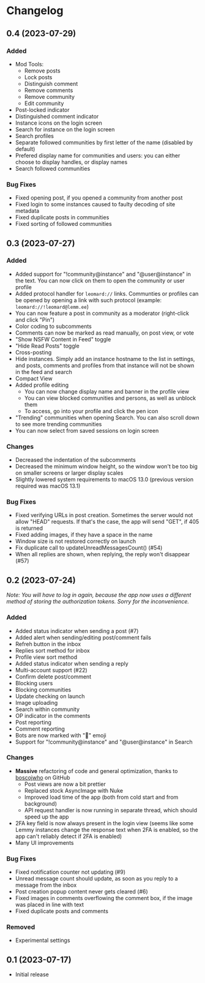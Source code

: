 # Changelog

## 0.4 (2023-07-29)

### Added

- Mod Tools:
    - Remove posts
    - Lock posts
    - Distinguish comment
    - Remove comments
    - Remove community
    - Edit community
- Post-locked indicator
- Distinguished comment indicator
- Instance icons on the login screen
- Search for instance on the login screen
- Search profiles
- Separate followed communities by first letter of the name (disabled by default)
- Prefered display name for communities and users: you can either choose to display handles, or display names
- Search followed communities

### Bug Fixes

- Fixed opening post, if you opened a community from another post
- Fixed login to some instances caused to faulty decoding of site metadata
- Fixed duplicate posts in communities
- Fixed sorting of followed communities

## 0.3 (2023-07-27)

### Added

- Added support for "!community@instance" and "@user@instance" in the text. You can now click on them to open the community or user profile
- Added protocol handler for `leomard://` links. Communties or profiles can be opened by opening a link with such protocol (example: `leomard://!leomard@lemm.ee`)
- You can now feature a post in community as a moderator (right-click and click "Pin")
- Color coding to subcomments
- Comments can now be marked as read manually, on post view, or vote
- "Show NSFW Content in Feed" toggle
- "Hide Read Posts" toggle
- Cross-posting
- Hide instances. Simply add an instance hostname to the list in settings, and posts, comments and profiles from that instance will not be shown in the feed and search
- Compact View
- Added profile editing
    - You can now change display name and banner in the profile view
    - You can view blocked communities and persons, as well as unblock them
    - To access, go into your profile and click the pen icon
- "Trending" communities when opening Search. You can also scroll down to see more trending communities
- You can now select from saved sessions on login screen

### Changes

- Decreased the indentation of the subcomments
- Decreased the minimum window height, so the window won't be too big on smaller screens or larger display scales
- Slightly lowered system requirements to macOS 13.0 (previous version required was macOS 13.1)

### Bug Fixes

- Fixed verifying URLs in post creation. Sometimes the server would not allow "HEAD" requests. If that's the case, the app will send "GET", if 405 is returned
- Fixed adding images, if they have a space in the name
- Window size is not restored correctly on launch
- Fix duplicate call to updateUnreadMessagesCount() (#54)
- When all replies are shown, when replying, the reply won't disappear (#57)

## 0.2 (2023-07-24)

*Note: You will have to log in again, because the app now uses a different method of storing the authorization tokens. Sorry for the inconvenience.*

### Added

- Added status indicator when sending a post (#7)
- Added alert when sending/editing post/comment fails
- Refreh button in the inbox
- Replies sort method for inbox
- Profile view sort method
- Added status indicator when sending a reply
- Multi-account support (#22)
- Confirm delete post/comment
- Blocking users
- Blocking communities
- Update checking on launch
- Image uploading
- Search within community
- OP indicator in the comments
- Post reporting
- Comment reporting
- Bots are now marked with "🤖" emoji
- Support for "!community@instance" and "@user@instance" in Search

### Changes

- **Massive** refactoring of code and general optimization, thanks to [boscojwho](https://github.com/boscojwho) on GitHub
    - Post views are now a bit prettier
    - Replaced stock AsyncImage with Nuke
    - Improved load time of the app (both from cold start and from background)
    - API request handler is now running in separate thread, which should speed up the app
- 2FA key field is now always present in the login view (seems like some Lemmy instances change the response text when 2FA is enabled, so the app can't reliably detect if 2FA is enabled)
- Many UI improvements

### Bug Fixes

- Fixed notification counter not updating (#9)
- Unread message count should update, as soon as you reply to a message from the inbox
- Post creation popup content never gets cleared (#6)
- Fixed images in comments overflowing the comment box, if the image was placed in line with text
- Fixed duplicate posts and comments

### Removed

- Experimental settings

## 0.1 (2023-07-17)

- Initial release